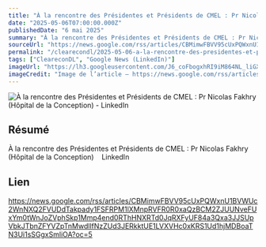 ```yaml
---
title: "À la rencontre des Présidentes et Présidents de CMEL : Pr Nicolas Fakhry (Hôpital de la Conception) - LinkedIn"
date: "2025-05-06T07:00:00.000Z"
publishedDate: "6 mai 2025"
summary: "À la rencontre des Présidentes et Présidents de CMEL : Pr Nicolas Fakhry (Hôpital de la Conception) &nbsp;&nbsp; LinkedIn"
sourceUrl: "https://news.google.com/rss/articles/CBMimwFBVV95cUxPQWxnU1BVWUc2WnNXQ2FVUDdTakpady1FSFRPM1lXMnpRVFR0R0xaQzBCM2ZJUUNveFUxYm0tWnJoZVphSkp1Mmp4end0RThHNXRTd0JqRXFyUF84a3Qxa3JJSUpVbkJTbnZFYVZpTnMwdllfNzZUd3JERkktUE1LVXVHc0xKRS1Ud1hjMDBoaTN3Ui1sSGgxSmliOA?oc=5"
permalink: "/clearecondl/2025-05-06-a-la-rencontre-des-presidentes-et-presidents-de-cmel-pr-nicolas-fakhry-hopital-d"
tags: ["CleareconDL", "Google News (LinkedIn)"]
imageUrl: "https://lh3.googleusercontent.com/J6_coFbogxhRI9iM864NL_liGXvsQp2AupsKei7z0cNNfDvGUmWUy20nuUhkREQyrpY4bEeIBuc=s0-w300"
imageCredit: "Image de l’article — https://news.google.com/rss/articles/CBMimwFBVV95cUxPQWxnU1BVWUc2WnNXQ2FVUDdTakpady1FSFRPM1lXMnpRVFR0R0xaQzBCM2ZJUUNveFUxYm0tWnJoZVphSkp1Mmp4end0RThHNXRTd0JqRXFyUF84a3Qxa3JJSUpVbkJTbnZFYVZpTnMwdllfNzZUd3JERkktUE1LVXVHc0xKRS1Ud1hjMDBoaTN3Ui1sSGgxSmliOA?oc=5"
---
```


![À la rencontre des Présidentes et Présidents de CMEL : Pr Nicolas Fakhry (Hôpital de la Conception) - LinkedIn](https://lh3.googleusercontent.com/J6_coFbogxhRI9iM864NL_liGXvsQp2AupsKei7z0cNNfDvGUmWUy20nuUhkREQyrpY4bEeIBuc=s0-w300)

## Résumé

À la rencontre des Présidentes et Présidents de CMEL : Pr Nicolas Fakhry (Hôpital de la Conception) &nbsp;&nbsp; LinkedIn

## Lien

https://news.google.com/rss/articles/CBMimwFBVV95cUxPQWxnU1BVWUc2WnNXQ2FVUDdTakpady1FSFRPM1lXMnpRVFR0R0xaQzBCM2ZJUUNveFUxYm0tWnJoZVphSkp1Mmp4end0RThHNXRTd0JqRXFyUF84a3Qxa3JJSUpVbkJTbnZFYVZpTnMwdllfNzZUd3JERkktUE1LVXVHc0xKRS1Ud1hjMDBoaTN3Ui1sSGgxSmliOA?oc=5
